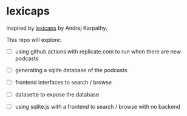 # lexicaps

Inspired by [lexicaps](https://karpathy.ai/lexicap) by Andrej Karpathy.

This repo will explore:

- [ ] using github actions with replicate.com to run when there are new podcasts
- [ ] generating a sqlite database of the podcasts
- [ ] frontend interfaces to search / browse
- [ ] datasette to expose the database
- [ ] using sqlite.js with a frontend to search / browse with no backend

